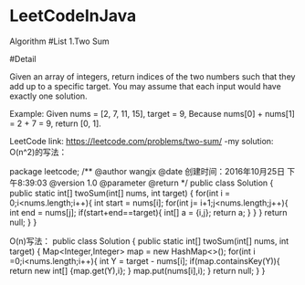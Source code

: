 # LeetCodeInJava
Algorithm
#List
1.Two Sum




#Detail

Given an array of integers, return indices of the two numbers such that they add up to a specific target.
You may assume that each input would have exactly one solution.

Example:
Given nums = [2, 7, 11, 15], target = 9,
Because nums[0] + nums[1] = 2 + 7 = 9,
return [0, 1].

LeetCode link:
https://leetcode.com/problems/two-sum/
-my solution:
O(n^2)的写法：

package leetcode;
/** 
@author  wangjx 
@date 创建时间：2016年10月25日 下午8:39:03 
@version 1.0 
@parameter 
@return 
*/
public class Solution {
    public static int[] twoSum(int[] nums, int target) {
	        for(int i = 0;i<nums.length;i++){
	            int start = nums[i];
	            for(int j= i+1;j<nums.length;j++){
	            	int end = nums[j];
	            	if(start+end==target){
	            		int[] a = {i,j};
	            		return a;
	            	}
	            }
	        }
		return null;
	    }
}

O(n)写法：
public class Solution {
    public static int[] twoSum(int[] nums, int target) {
	        Map<Integer,Integer> map = new HashMap<>();
	        for(int i =0;i<nums.length;i++){
	            int Y = target - nums[i];
	            if(map.containsKey(Y)){
	                return new int[] {map.get(Y),i}; 
	            }
	            map.put(nums[i],i);
	        }
	        return null;
}
}


